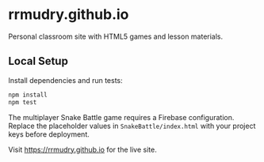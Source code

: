 # rrmudry.github.io

Personal classroom site with HTML5 games and lesson materials.

## Local Setup

Install dependencies and run tests:

```bash
npm install
npm test
```

The multiplayer Snake Battle game requires a Firebase configuration. Replace the
placeholder values in `SnakeBattle/index.html` with your project keys before
deployment.

Visit <https://rrmudry.github.io> for the live site.
